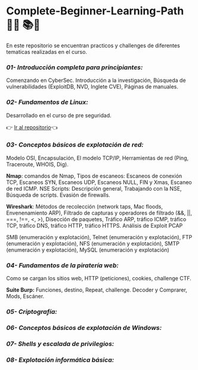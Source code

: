 #  Complete-Beginner-Learning-Path   👨‍💻 📚🥈

En este repositorio se encuentran practicos y challenges de diferentes tematicas realizadas en el curso.

### ***_01- Introducción completa para principiantes:_*** 
Comenzando en CyberSec. Introducción a la investigación, Búsqueda de vulnerabilidades (ExploitDB, NVD, Inglete CVE), 
Páginas de manuales.

### **_02- Fundamentos de Linux:_** 
Desarrollado en el curso de pre seguridad.

 👉 <a href="https://github.com/manuelpalomeque/Pre-Security-Learning-Path---TryHackMe/tree/main/04-%20Fundamentos%20de%20Linux" 
 target="_blank"> Ir al repositorio</a>👈

### **_03- Conceptos básicos de explotación de red:_** 
Modelo OSI, Encapsulación, El modelo TCP/IP, Herramientas de red (Ping, Traceroute, WHOIS, Dig).

**Nmap**: comandos de Nmap, Tipos de escaneos: Escaneos de conexión TCP, Escaneos SYN, Escaneos UDP, Escaneos NULL, FIN 
y Xmas, Escaneo de red ICMP. NSE Scripts: Descripción general, Trabajando con la NSE, Búsqueda de scripts. Evasión de 
firewalls.

**Wireshark**: Métodos de recolección (network taps, Mac floods, Envenenamiento ARP), Filtrado de capturas y operadores 
de filtrado (&&, ||, ===, !==, <, >), Disección de paquetes, Tráfico ARP, tráfico ICMP, tráfico TCP, tráfico DNS, 
tráfico HTTP, tráfico HTTPS. Análisis de Exploit PCAP

SMB (enumeración y explotación), Telnet (enumeración y explotación), FTP (enumeración y explotación), NFS (enumeración 
y explotación), SMTP (enumeración y explotación), MySQL (enumeración y explotación)

### **_04- Fundamentos de la piratería web:_**
Como se cargan los sitios web, HTTP (peticiones), cookies, challenge CTF.

**Suite Burp:**  Funciones, destino, Repeat, challenge. Decoder y Comprarer, Mods, Escáner.


### **_05- Criptografía:_** 

### **_06- Conceptos básicos de explotación de Windows:_** 

### **_07- Shells y escalada de privilegios:_** 

### **_08- Explotación informática básica:_** 


    
